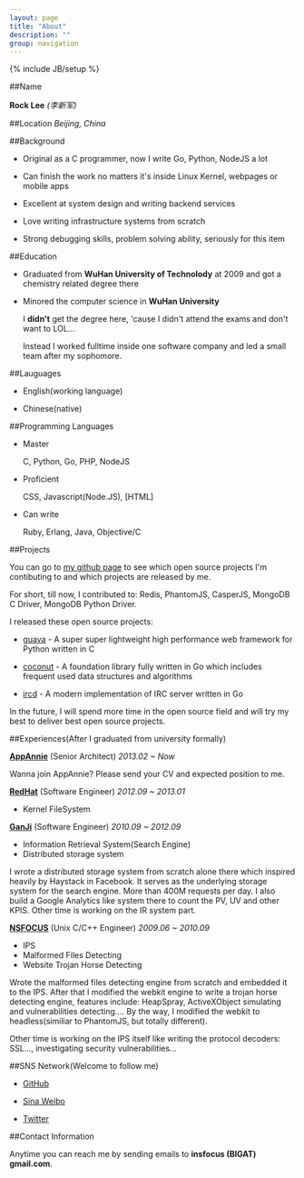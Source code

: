 ```yaml
---
layout: page
title: "About"
description: ""
group: navigation
---
```

{% include JB/setup %}


##Name

**Rock Lee** _(李新军)_

##Location
*Beijing, China*


##Background

* Original as a C programmer, now I write Go, Python, NodeJS a lot

* Can finish the work no matters it's inside Linux Kernel, webpages or mobile apps

* Excellent at system design and writing backend services

* Love writing infrastructure systems from scratch

* Strong debugging skills, problem solving ability, seriously for this item


##Education

* Graduated from **WuHan University of Technolody** at 2009 and got a chemistry related degree there

* Minored the computer science in **WuHan University**

  I **didn't** get the degree here, 'cause I didn't attend the exams and don't want to LOL...

  Instead I worked fulltime inside one software company and led a small team after my sophomore.


##Lauguages

* English(working language)

* Chinese(native)


##Programming Languages

* Master

  C, Python, Go, PHP, NodeJS

* Proficient

  CSS, Javascript(Node.JS), [HTML]

* Can write

  Ruby, Erlang, Java, Objective/C


##Projects

You can go to [my github page](https://github.com/RockLi) to see which open source projects I'm contibuting to and which projects are released by me.

For short, till now, I contributed to: Redis, PhantomJS, CasperJS, MongoDB C Driver, MongoDB Python Driver.

I released these open source projects:

* [guava](https://github.com/flatpeach/guava) - A super super lightweight high performance web framework for Python written in C

* [coconut](https://github.com/flatpeach/coconut) - A foundation library fully written in Go which includes frequent used data structures and algorithms

* [ircd](https://github.com/flatpeach/ircd) - A modern implementation of IRC server written in Go

In the future, I will spend more time in the open source field and will try my best to deliver best open source projects.

##Experiences(After I graduated from university formally)

**[AppAnnie](http://www.appannie.com)** (Senior Architect) _2013.02 ~ Now_

Wanna join AppAnnie? Please send your CV and expected position to me.

**[RedHat](http://www.redhat.com)** (Software Engineer) _2012.09 ~ 2013.01_

   * Kernel FileSystem

**[GanJi](http://www.ganji.com)** (Software Engineer) _2010.09 ~ 2012.09_

   * Information Retrieval System(Search Engine)
   * Distributed storage system

  I wrote a distributed storage system from scratch alone there which inspired heavily by Haystack in Facebook. It serves as the underlying storage system for the search engine. More than 400M requests per day. I also build a Google Analytics like system there to count the PV, UV and other KPIS. Other time is working on the IR system part.


**[NSFOCUS](http://www.nsfocus.com)** (Unix C/C++ Engineer) _2009.06 ~ 2010.09_

   * IPS
   * Malformed Files Detecting
   * Website Trojan Horse Detecting

Wrote the malformed files detecting engine from scratch and embedded it to the IPS.
After that I modified the webkit engine to write a trojan horse detecting engine, features include: HeapSpray, ActiveXObject simulating and vulnerabilities detecting....
By the way, I modified the webkit to headless(similiar to PhantomJS, but totally different).

Other time is working on the IPS itself like writing the protocol decoders: SSL..., investigating security vulnerabilities...


##SNS Network(Welcome to follow me)

* [GitHub](https://github.com/RockLi)

* [Sina Weibo](http://weibo.com/1849280184)

* [Twitter](https://twitter.com/RockLee_1987)

##Contact Information

Anytime you can reach me by sending emails to __insfocus (BIGAT) gmail.com__.
